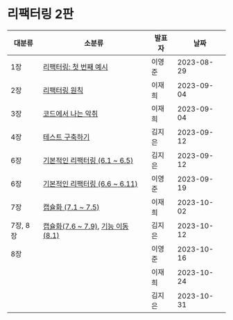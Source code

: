 # 리팩터링 2판

| 대분류   | 소분류                                                                  | 발표자 | 날짜       |
| -------- | ----------------------------------------------------------------------- | ------ | ---------- |
| 1장      | [리팩터링: 첫 번째 예시](Chapter%2001.md)                               | 이영준 | 2023-08-29 |
| 2장      | [리팩터링 원칙](Chapter%2002.md)                                        | 이재희 | 2023-09-04 |
| 3장      | [코드에서 나는 악취](Chapter%2003.md)                                   | 이재희 | 2023-09-04 |
| 4장      | [테스트 구축하기](Chapter%2004.md)                                      | 김지은 | 2023-09-12 |
| 6장      | [기본적인 리팩터링 (6.1 ~ 6.5)](Chapter%2006.md)                        | 김지은 | 2023-09-12 |
| 6장      | [기본적인 리팩터링 (6.6 ~ 6.11)](Chapter%2006.md)                       | 이영준 | 2023-09-19 |
| 7장      | [캡슐화 (7.1 ~ 7.5)](Chapter%2007.md)                                   | 이재희 | 2023-10-02 |
| 7장, 8장 | [캡슐화(7.6 ~ 7.9)](Chapter%2007.md), [기능 이동(8.1)](Chapter%2008.md) | 김지은 | 2023-10-12 |
| 8장      |                                                                         | 이영준 | 2023-10-16 |
|          |                                                                         | 이재희 | 2023-10-24 |
|          |                                                                         | 김지은 | 2023-10-31 |
